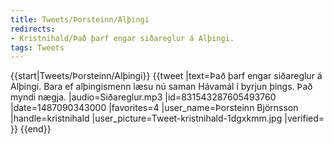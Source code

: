 ```yaml
---
title: Tweets/Þorsteinn/Alþingi
redirects:
- Kristnihald/Það þarf engar siðareglur á Alþingi.
tags: Tweets
---
```


{{start|Tweets/Þorsteinn/Alþingi}}
{{tweet
|text=Það þarf engar siðareglur á Alþingi. Bara ef alþingismenn læsu nú saman Hávamál í byrjun þings. Það myndi nægja.
|audio=Siðareglur.mp3
|id=831543287605493760
|date=1487090343000
|favorites=4
|user_name=Þorsteinn Björnsson
|handle=kristnihald
|user_picture=Tweet-kristnihald-1dgxkmm.jpg
|verified=
}}
{{end}}

